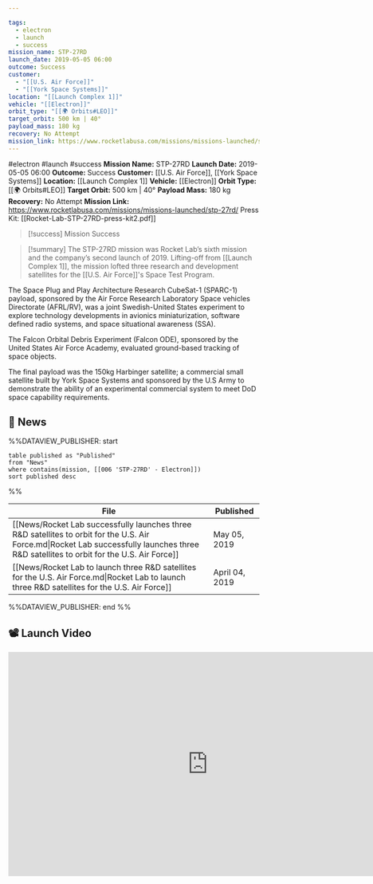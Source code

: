 ```yaml
---

tags:
  - electron
  - launch
  - success
mission_name: STP-27RD
launch_date: 2019-05-05 06:00
outcome: Success
customer:
  - "[[U.S. Air Force]]"
  - "[[York Space Systems]]"
location: "[[Launch Complex 1]]"
vehicle: "[[Electron]]"
orbit_type: "[[🌍 Orbits#LEO]]"
target_orbit: 500 km | 40°
payload_mass: 180 kg
recovery: No Attempt
mission_link: https://www.rocketlabusa.com/missions/missions-launched/stp-27rd/
---
```


#electron #launch #success
**Mission Name:** STP-27RD
**Launch Date:** 2019-05-05 06:00
**Outcome:** Success
**Customer:** [[U.S. Air Force]], [[York Space Systems]]
**Location:** [[Launch Complex 1]]
**Vehicle:** [[Electron]]
**Orbit Type:** [[🌍 Orbits#LEO]]
**Target Orbit:** 500 km | 40°
**Payload Mass:** 180 kg
**Recovery:** No Attempt
**Mission Link:** https://www.rocketlabusa.com/missions/missions-launched/stp-27rd/
Press Kit: [[Rocket-Lab-STP-27RD-press-kit2.pdf]]

>[!success] Mission Success

>[!summary]
The STP-27RD mission was Rocket Lab’s sixth mission and the company’s second launch of 2019. Lifting-off from [[Launch Complex 1]], the mission lofted three research and development satellites for the [[U.S. Air Force]]'s Space Test Program. 
>
The Space Plug and Play Architecture Research CubeSat-1 (SPARC-1) payload, sponsored by the Air Force Research Laboratory Space vehicles Directorate (AFRL/RV), was a joint Swedish-United States experiment to explore technology developments in avionics miniaturization, software defined radio systems, and space situational awareness (SSA). 
>
The Falcon Orbital Debris Experiment (Falcon ODE), sponsored by the United States Air Force Academy, evaluated ground-based tracking of space objects. 
>
The final payload was the 150kg Harbinger satellite; a commercial small satellite built by York Space Systems and sponsored by the U.S Army to demonstrate the ability of an experimental commercial system to meet DoD space capability requirements.

## 📰 News
%%DATAVIEW_PUBLISHER: start
```
table published as "Published"
from "News"
where contains(mission, [[006 'STP-27RD' - Electron]])
sort published desc
```
%%

| File                                                                                                                                                                                     | Published      |
| ---------------------------------------------------------------------------------------------------------------------------------------------------------------------------------------- | -------------- |
| [[News/Rocket Lab successfully launches three R&D satellites to orbit for the U.S. Air Force.md\|Rocket Lab successfully launches three R&D satellites to orbit for the U.S. Air Force]] | May 05, 2019   |
| [[News/Rocket Lab to launch three R&D satellites for the U.S. Air Force.md\|Rocket Lab to launch three R&D satellites for the U.S. Air Force]]                                           | April 04, 2019 |

%%DATAVIEW_PUBLISHER: end %%

## 📽️ Launch Video

<iframe width="800" height="450" src="https://www.youtube.com/embed/ahVDVWq_Ei4" title="Rocket Lab&#39;s Electron - STP-27RD Mission" frameborder="0" allow="accelerometer; autoplay; clipboard-write; encrypted-media; gyroscope; picture-in-picture; web-share" referrerpolicy="strict-origin-when-cross-origin" allowfullscreen></iframe>     

